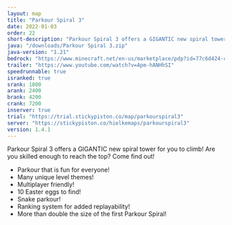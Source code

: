 ```yaml
---
layout: map
title: "Parkour Spiral 3"
date: 2022-01-03
order: 22
short-description: "Parkour Spiral 3 offers a GIGANTIC new spiral tower for you to climb! Are you skilled enough to reach the top?"
java: "/downloads/Parkour Spiral 3.zip"
java-version: "1.21"
bedrock: "https://www.minecraft.net/en-us/marketplace/pdp?id=77c6d424-c4bf-40c7-a6f6-97f9b1dbcac6"
trailer: "https://www.youtube.com/watch?v=Apm-hANHhSI"
speedrunnable: true
isranked: true
srank: 1800
arank: 2400
brank: 4200
crank: 7200
inserver: true
trial: "https://trial.stickypiston.co/map/parkourspiral3"
server: "https://stickypiston.co/hielkemaps/parkourspiral3"
version: 1.4.1
---
```


Parkour Spiral 3 offers a GIGANTIC new spiral tower for you to climb! Are you skilled enough to reach the top? Come find out!

- Parkour that is fun for everyone!
- Many unique level themes!
- Multiplayer friendly!
- 10 Easter eggs to find!
- Snake parkour!
- Ranking system for added replayability!
- More than double the size of the first Parkour Spiral!
